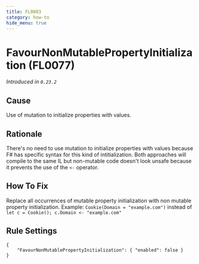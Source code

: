 ```yaml
---
title: FL0083
category: how-to
hide_menu: true
---
```


# FavourNonMutablePropertyInitialization (FL0077)

*Introduced in `0.23.2`*

## Cause

Use of mutation to initialize properties with values.

## Rationale

There's no need to use mutation to initialize properties with values because F# has specific syntax for this kind of intitialization.
Both approaches will compile to the same IL but non-mutable code doesn't look unsafe because it prevents the use of the `<-` operator.

## How To Fix

Replace all occurrences of mutable property initialization with non mutable property initialization.
Example: `Cookie(Domain = "example.com")` instead of `let c = Cookie(); c.Domain <- "example.com"`

## Rule Settings

    {
        "FavourNonMutablePropertyInitialization": { "enabled": false }
    }
